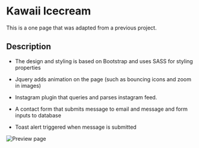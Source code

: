 # Kawaii Icecream

This is a one page that was adapted from a previous project.

## Description

* The design and styling is based on Bootstrap and uses SASS for styling properties

* Jquery adds animation on the page (such as bouncing icons and zoom in images)

* Instagram plugin that queries and parses instagram feed.

* A contact form that submits message to email and message and form inputs to database

* Toast alert triggered when message is submitted

![Preview page](https://github.com/clairedonut/kawaii-icecream/blob/master/preview.png?raw=true)
